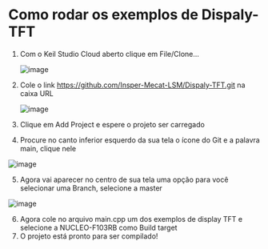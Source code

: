 # Como rodar os exemplos de Dispaly-TFT
1. Com o Keil Studio Cloud aberto clique em File/Clone...

	![image](https://github.com/Insper-Mecat-LSM/Dispaly-TFT/assets/26482377/0c40efdf-5d4e-4f74-b2a5-fb60df48d0be)

2. Cole o link https://github.com/Insper-Mecat-LSM/Dispaly-TFT.git na caixa URL

	![image](https://github.com/Insper-Mecat-LSM/Dispaly-TFT/assets/26482377/aae07206-0eb9-4964-aa7c-51977bf56bc1)

3. Clique em Add Project e espere o projeto ser carregado
4. Procure no canto inferior esquerdo da sua tela o ícone do Git e a palavra main, clique nele

![image](https://github.com/Insper-Mecat-LSM/Dispaly-TFT/assets/26482377/d4c139d0-ccd8-4f5b-acf5-b527f252e384)

5. Agora vai aparecer no centro de sua tela uma opção para você selecionar uma Branch, selecione a master

![image](https://github.com/Insper-Mecat-LSM/Dispaly-TFT/assets/26482377/27756aa2-9999-49da-9e86-f6d601dd85c5)

6. Agora cole no arquivo main.cpp um dos exemplos de display TFT e selecione a NUCLEO-F103RB como Build target
7. O projeto está pronto para ser compilado!
